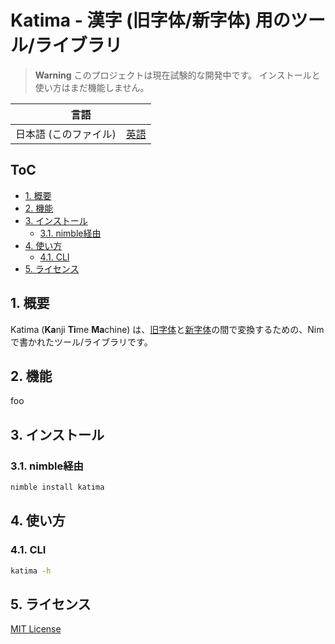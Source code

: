 # Katima - 漢字 (旧字体/新字体) 用のツール/ライブラリ <!-- omit in toc -->

> **Warning**
> このプロジェクトは現在試験的な開発中です。
> インストールと使い方はまだ機能しません。

<!-- ここにGIFを挿入 -->

<div align="center">
  <table>
    <tr>
      <thead>
        <tr>
          <th colspan="2">言語</th>
        </tr>
      </thead>
      <tbody>
        <td>日本語 (このファイル)</td>
        <td>
          <a href="README.md">英語</a>
        </td>
      </tbody>
    </tr>
  </table>
</div>

## ToC <!-- omit in toc -->

- [1. 概要](#1-概要)
- [2. 機能](#2-機能)
- [3. インストール](#3-インストール)
  - [3.1. nimble経由](#31-nimble経由)
- [4. 使い方](#4-使い方)
  - [4.1. CLI](#41-cli)
- [5. ライセンス](#5-ライセンス)

## 1. 概要

Katima (**Ka**nji **Ti**me **Ma**chine) は、[旧字体](https://ja.wikipedia.org/wiki/旧字体)と[新字体](https://ja.wikipedia.org/wiki/新字体)の間で変換するための、Nimで書かれたツール/ライブラリです。

## 2. 機能

foo

## 3. インストール

### 3.1. nimble経由

```bash
nimble install katima
```

## 4. 使い方

### 4.1. CLI

```bash
katima -h
```

## 5. ライセンス

[MIT License](LICENSE)
